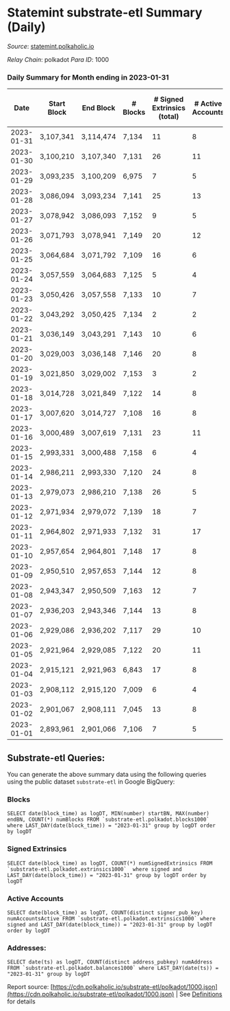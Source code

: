 # Statemint substrate-etl Summary (Daily)

_Source_: [statemint.polkaholic.io](https://statemint.polkaholic.io)

*Relay Chain*: polkadot
*Para ID*: 1000



### Daily Summary for Month ending in 2023-01-31


| Date | Start Block | End Block | # Blocks | # Signed Extrinsics (total) | # Active Accounts | # Passive | # New | # Addresses with Balances | # Events | # Transfers | # XCM Transfers In | # XCM Transfers Out |
| ---- | ----------- | --------- | -------- | --------------------------- | ----------------- | --------- | ----- | ------------------------- | -------- | ----------- | ------------------ | ------------------- |
| 2023-01-31 | 3,107,341 | 3,114,474 | 7,134  | 11 | 8 | 8 |  | 471 | 14,386 | 11 ($2,811.46) | 12 ($46,817.54) | 3 ($1,241.51) |
| 2023-01-30 | 3,100,210 | 3,107,340 | 7,131  | 26 | 11 | 8 |  | 466 | 14,540 | 21  | 32 ($29,896.82) | 12 ($5,538.70) |
| 2023-01-29 | 3,093,235 | 3,100,209 | 6,975  | 7 | 5 | 4 |  | 462 | 14,024 | 7  | 7 ($1,586.40) | 5 ($10,822.78) |
| 2023-01-28 | 3,086,094 | 3,093,234 | 7,141  | 25 | 13 | 4 |  | 461 | 14,484 | 16 ($6.83) | 17 ($10,137.15) | 7 ($2,288.08) |
| 2023-01-27 | 3,078,942 | 3,086,093 | 7,152  | 9 | 5 | 4 |  | 456 | 14,380 | 6  | 6 ($514.30) | 3 ($507.56) |
| 2023-01-26 | 3,071,793 | 3,078,941 | 7,149  | 20 | 12 | 4 |  | 453 | 14,442 | 14 ($12.49) | 8 ($728.07) | 6 ($12,541.86) |
| 2023-01-25 | 3,064,684 | 3,071,792 | 7,109  | 16 | 6 | 4 |  | 451 | 14,322 | 10  | 9 ($230,216.67) |   |
| 2023-01-24 | 3,057,559 | 3,064,683 | 7,125  | 5 | 4 | 4 |  | 448 | 14,319 | 5  | 9 ($61,727.31) | 2 ($506.09) |
| 2023-01-23 | 3,050,426 | 3,057,558 | 7,133  | 10 | 7 | 4 |  | 448 | 14,360 | 9 ($7.11) | 8 ($21.88) | 3 ($549.37) |
| 2023-01-22 | 3,043,292 | 3,050,425 | 7,134  | 2 | 2 | 1 |  | 444 | 14,282 | 2  |   | 1 ($499.46) |
| 2023-01-21 | 3,036,149 | 3,043,291 | 7,143  | 10 | 6 | 6 |  | 444 | 14,402 | 9  | 14 ($51,364.17) | 4 ($2,212.58) |
| 2023-01-20 | 3,029,003 | 3,036,148 | 7,146  | 20 | 8 | 26 |  | 442 | 14,497 | 35  | 12 ($185,803.92) | 4 ($304.87) |
| 2023-01-19 | 3,021,850 | 3,029,002 | 7,153  | 3 | 2 | 2 |  | 419 | 14,338 | 2  | 3 ($8,134.22) | 1 ($8.08) |
| 2023-01-18 | 3,014,728 | 3,021,849 | 7,122  | 14 | 8 | 4 |  | 419 | 14,424 | 10  | 21 ($3,516.31) | 9 ($2,486.16) |
| 2023-01-17 | 3,007,620 | 3,014,727 | 7,108  | 16 | 8 | 6 |  | 415 | 14,426 | 15 ($71.22) | 23 ($4,119.08) | 10 ($3,040.22) |
| 2023-01-16 | 3,000,489 | 3,007,619 | 7,131  | 23 | 11 | 5 |  | 415 | 14,482 | 19 ($2.90) | 21 ($3,365.94) | 12 ($69,184.77) |
| 2023-01-15 | 2,993,331 | 3,000,488 | 7,158  | 6 | 4 | 3 |  | 411 | 14,386 | 6 ($5.89) | 7 ($3,046.94) | 2 ($300.82) |
| 2023-01-14 | 2,986,211 | 2,993,330 | 7,120  | 24 | 8 | 3 |  | 407 | 14,467 | 22  | 21 ($53,414.60) | 19 ($16,770.67) |
| 2023-01-13 | 2,979,073 | 2,986,210 | 7,138  | 26 | 5 | 1 |  | 406 | 14,455 | 13  | 14 ($6,306.11) | 12 ($7,294.06) |
| 2023-01-12 | 2,971,934 | 2,979,072 | 7,139  | 18 | 7 | 4 |  | 404 | 14,420 | 9 ($19.95) | 13 ($56,754.78) | 3 ($1,539.19) |
| 2023-01-11 | 2,964,802 | 2,971,933 | 7,132  | 31 | 17 | 4 |  | 400 | 14,490 | 22 ($105.28) | 16 ($24,418.72) | 6 ($24,367.33) |
| 2023-01-10 | 2,957,654 | 2,964,801 | 7,148  | 17 | 8 | 5 |  | 406 | 14,462 | 16  | 17 ($151,919.01) | 11 ($145,261.12) |
| 2023-01-09 | 2,950,510 | 2,957,653 | 7,144  | 12 | 8 | 5 |  | 403 | 14,416 | 12  | 13 ($100,364.58) | 10 ($9,942.66) |
| 2023-01-08 | 2,943,347 | 2,950,509 | 7,163  | 12 | 7 | 2 |  | 402 | 14,412 | 11 ($0.92) | 5 ($28,570.60) | 4 ($16,203.62) |
| 2023-01-07 | 2,936,203 | 2,943,346 | 7,144  | 13 | 8 | 2 |  | 401 | 14,387 | 12  | 7 ($1,535.76) | 4 ($21,590.86) |
| 2023-01-06 | 2,929,086 | 2,936,202 | 7,117  | 29 | 10 | 6 |  | 399 | 14,398 | 20 ($1.93) | 8 ($4,416.98) | 2 ($20,004.26) |
| 2023-01-05 | 2,921,964 | 2,929,085 | 7,122  | 20 | 11 | 5 |  | 399 | 14,421 | 13 ($2.73) | 15 ($71,667.38) | 6 ($36,623.52) |
| 2023-01-04 | 2,915,121 | 2,921,963 | 6,843  | 17 | 8 | 5 |  | 397 | 13,820 | 9 ($2.79) | 6 ($595.18) | 6 ($1,530.81) |
| 2023-01-03 | 2,908,112 | 2,915,120 | 7,009  | 6 | 4 | 2 |  | 394 | 14,054 | 4 ($0.45) | 1 ($4.52) | 1 ($285.79) |
| 2023-01-02 | 2,901,067 | 2,908,111 | 7,045  | 13 | 8 | 3 |  | 394 | 14,198 | 10  | 8 ($1,277.61) | 8 ($19,375.94) |
| 2023-01-01 | 2,893,961 | 2,901,066 | 7,106  | 7 | 5 | 4 |  | 393 | 14,295 | 7  | 9 ($2,289.69) | 3 ($42,288.49) |

## Substrate-etl Queries:
You can generate the above summary data using the following queries using the public dataset `substrate-etl` in Google BigQuery:


### Blocks
```
SELECT date(block_time) as logDT, MIN(number) startBN, MAX(number) endBN, COUNT(*) numBlocks FROM `substrate-etl.polkadot.blocks1000`  where LAST_DAY(date(block_time)) = "2023-01-31" group by logDT order by logDT
```


### Signed Extrinsics
```
SELECT date(block_time) as logDT, COUNT(*) numSignedExtrinsics FROM `substrate-etl.polkadot.extrinsics1000`  where signed and LAST_DAY(date(block_time)) = "2023-01-31" group by logDT order by logDT
```


### Active Accounts
```
SELECT date(block_time) as logDT, COUNT(distinct signer_pub_key) numAccountsActive FROM `substrate-etl.polkadot.extrinsics1000` where signed and LAST_DAY(date(block_time)) = "2023-01-31" group by logDT order by logDT
```


### Addresses:
```
SELECT date(ts) as logDT, COUNT(distinct address_pubkey) numAddress FROM `substrate-etl.polkadot.balances1000` where LAST_DAY(date(ts)) = "2023-01-31" group by logDT
```



Report source: [https://cdn.polkaholic.io/substrate-etl/polkadot/1000.json](https://cdn.polkaholic.io/substrate-etl/polkadot/1000.json) | See [Definitions](/DEFINITIONS.md) for details
